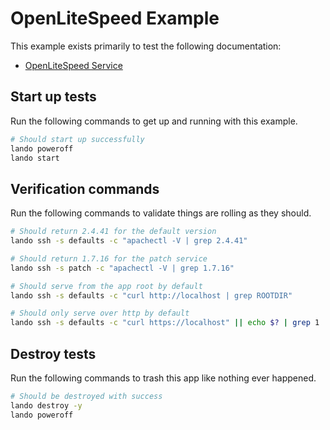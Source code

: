 OpenLiteSpeed Example
==============

This example exists primarily to test the following documentation:

* [OpenLiteSpeed Service](https://docs.devwithlando.io/tutorials/openlitespeed.html)

Start up tests
--------------

Run the following commands to get up and running with this example.

```bash
# Should start up successfully
lando poweroff
lando start
```

Verification commands
---------------------

Run the following commands to validate things are rolling as they should.

```bash
# Should return 2.4.41 for the default version
lando ssh -s defaults -c "apachectl -V | grep 2.4.41"

# Should return 1.7.16 for the patch service
lando ssh -s patch -c "apachectl -V | grep 1.7.16"

# Should serve from the app root by default
lando ssh -s defaults -c "curl http://localhost | grep ROOTDIR"

# Should only serve over http by default
lando ssh -s defaults -c "curl https://localhost" || echo $? | grep 1
```

Destroy tests
-------------

Run the following commands to trash this app like nothing ever happened.

```bash
# Should be destroyed with success
lando destroy -y
lando poweroff
```
